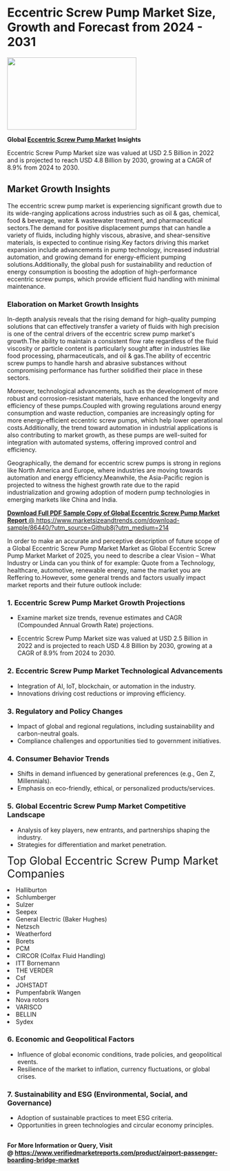 <H1>Eccentric Screw Pump Market Size, Growth and Forecast from 2024 - 2031</H1><img class="aligncenter size-medium wp-image-584254" src="https://thirdeyenews.in/wp-content/uploads/2024/09/Global-Market-Research-300x168.jpeg" alt="" width="300" height="168" /><p><strong>Global&nbsp;<a href="https://www.marketsizeandtrends.com/download-sample/86440/?utm_source=Github8j?utm_medium=214">Eccentric Screw Pump Market</a> Insights</strong></p><p>Eccentric Screw Pump Market size was valued at USD 2.5 Billion in 2022 and is projected to reach USD 4.8 Billion by 2030, growing at a CAGR of 8.9% from 2024 to 2030.</p><p><h2>Market Growth Insights</h2> <p>The eccentric screw pump market is experiencing significant growth due to its wide-ranging applications across industries such as oil & gas, chemical, food & beverage, water & wastewater treatment, and pharmaceutical sectors.The demand for positive displacement pumps that can handle a variety of fluids, including highly viscous, abrasive, and shear-sensitive materials, is expected to continue rising.Key factors driving this market expansion include advancements in pump technology, increased industrial automation, and growing demand for energy-efficient pumping solutions.Additionally, the global push for sustainability and reduction of energy consumption is boosting the adoption of high-performance eccentric screw pumps, which provide efficient fluid handling with minimal maintenance.</p> <p><a href="#"></a></p> <h3>Elaboration on Market Growth Insights</h3> <p>In-depth analysis reveals that the rising demand for high-quality pumping solutions that can effectively transfer a variety of fluids with high precision is one of the central drivers of the eccentric screw pump market's growth.The ability to maintain a consistent flow rate regardless of the fluid viscosity or particle content is particularly sought after in industries like food processing, pharmaceuticals, and oil & gas.The ability of eccentric screw pumps to handle harsh and abrasive substances without compromising performance has further solidified their place in these sectors.</p> <p>Moreover, technological advancements, such as the development of more robust and corrosion-resistant materials, have enhanced the longevity and efficiency of these pumps.Coupled with growing regulations around energy consumption and waste reduction, companies are increasingly opting for more energy-efficient eccentric screw pumps, which help lower operational costs.Additionally, the trend toward automation in industrial applications is also contributing to market growth, as these pumps are well-suited for integration with automated systems, offering improved control and efficiency.</p> <p>Geographically, the demand for eccentric screw pumps is strong in regions like North America and Europe, where industries are moving towards automation and energy efficiency.Meanwhile, the Asia-Pacific region is projected to witness the highest growth rate due to the rapid industrialization and growing adoption of modern pump technologies in emerging markets like China and India.</p> <p><a href="#"></p><p><span class=""><strong>Download Full PDF Sample Copy of Global Eccentric Screw Pump Market Report</strong> @ <a href="https://www.marketsizeandtrends.com/download-sample/86440/?utm_source=Github8j?utm_medium=214" target="_blank">https://www.marketsizeandtrends.com/download-sample/86440/?utm_source=Github8j?utm_medium=214</a></span></p><p>In order to make an accurate and perceptive description of future scope of a Global&nbsp;Eccentric Screw Pump Market Market as Global&nbsp;Eccentric Screw Pump Market Market of 2025, you need to describe a clear Vision &ndash; What Industry or Linda can you think of for example: Quote from a Technology, healthcare, automotive, renewable energy, name the market you are Reffering to.However, some general trends and factors usually impact market reports and their future outlook include:</p><h3>1.&nbsp;<strong>Eccentric Screw Pump Market Growth Projections</strong></h3><ul><li>Examine market size trends, revenue estimates and CAGR (Compounded Annual Growth Rate) projections.</li><li><p>Eccentric Screw Pump Market size was valued at USD 2.5 Billion in 2022 and is projected to reach USD 4.8 Billion by 2030, growing at a CAGR of 8.9% from 2024 to 2030.</p></li></ul><h3>2.&nbsp;<strong>Eccentric Screw Pump Market Technological Advancements</strong></h3><ul><li>Integration of AI, IoT, blockchain, or automation in the industry.</li><li>Innovations driving cost reductions or improving efficiency.</li></ul><h3>3.&nbsp;<strong>Regulatory and Policy Changes</strong></h3><ul><li>Impact of global and regional regulations, including sustainability and carbon-neutral goals.</li><li>Compliance challenges and opportunities tied to government initiatives.</li></ul><h3>4.&nbsp;<strong>Consumer Behavior Trends</strong></h3><ul><li>Shifts in demand influenced by generational preferences (e.g., Gen Z, Millennials).</li><li>Emphasis on eco-friendly, ethical, or personalized products/services.</li></ul><h3>5.&nbsp;<strong>Global Eccentric Screw Pump Market Competitive Landscape</strong></h3><ul><li>Analysis of key players, new entrants, and partnerships shaping the industry.</li><li>Strategies for differentiation and market penetration.</li></ul><p data-pm-slice="1 1 []"><span style="color: inherit; font-family: inherit; font-size: 25px;">Top Global Eccentric Screw Pump Market Companies</span></p><div class="" data-test-id=""><p><li>Halliburton</li><li> Schlumberger</li><li> Sulzer</li><li> Seepex</li><li> General Electric (Baker Hughes)</li><li> Netzsch</li><li> Weatherford</li><li> Borets</li><li> PCM</li><li> CIRCOR (Colfax Fluid Handling)</li><li> ITT Bornemann</li><li> THE VERDER</li><li> Csf</li><li> JOHSTADT</li><li> Pumpenfabrik Wangen</li><li> Nova rotors</li><li> VARISCO</li><li> BELLIN</li><li> Sydex</li></p></div><h3>6.&nbsp;<strong>Economic and Geopolitical Factors</strong></h3><ul><li>Influence of global economic conditions, trade policies, and geopolitical events.</li><li>Resilience of the market to inflation, currency fluctuations, or global crises.</li></ul><h3>7.&nbsp;<strong>Sustainability and ESG (Environmental, Social, and Governance)</strong></h3><ul><li>Adoption of sustainable practices to meet ESG criteria.</li><li>Opportunities in green technologies and circular economy principles.</li></ul><h2><strong style="font-size: 14px;">For More Information or Query, Visit @&nbsp;</strong><a style="background-color: #ffffff; font-size: 14px;" href="https://www.marketsizeandtrends.com/report/eccentric-screw-pump-market/" target="_blank">https://www.verifiedmarketreports.com/product/airport-passenger-boarding-bridge-market</a></h2>